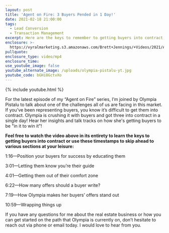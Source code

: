 ```yaml
---
layout: post
title: 'Agent on Fire: 3 Buyers Pended in 1 Day!'
date: 2021-02-18 21:00:00
tags:
  - Lead Conversion
  - Transaction Management
excerpt: Here are the keys to remember to getting buyers into contract in our market.
enclosure: >-
  https://vyralmarketing.s3.amazonaws.com/Brett+Jennings/+Videos/2021/Agent+on+Fire_+3+Buyers+Pended+in+1+Day!.mp4
pullquote:
enclosure_type: video/mp4
enclosure_time:
use_youtube_image: false
youtube_alternate_image: /uploads/olympia-pistalu-yt.jpg
youtube_code: bGHi8GctvXo
---
```


{% include youtube.html %}

For the latest episode of my “Agent on Fire” series, I’m joined by Olympia Pistalu to talk about one of the challenges all of us are facing in this market. If you’ve been representing buyers, you know it’s difficult to get them into contract. Olympia is crushing it with buyers and got three into contract in a single day\! Hear her insights and talk tracks on how she's getting buyers to be "in it to win it”\!&nbsp;

**Feel free to watch the video above in its entirety to learn the keys to getting buyers into contract or use these timestamps to skip ahead to various sections at your leisure:&nbsp;**

1:16—Position your buyers for success by educating them

3:01—Letting them know you’re their guide

4:01—Getting them out of their comfort zone&nbsp;

6:22—How many offers should a buyer write?

7:19—How Olympia makes her buyers’ offers stand out

10:59—Wrapping things up

If you have any questions for me about the real estate business or how you can get started on the path that Olympia is currently on, don’t hesitate to reach out via phone or email today. I would love to hear from you.
